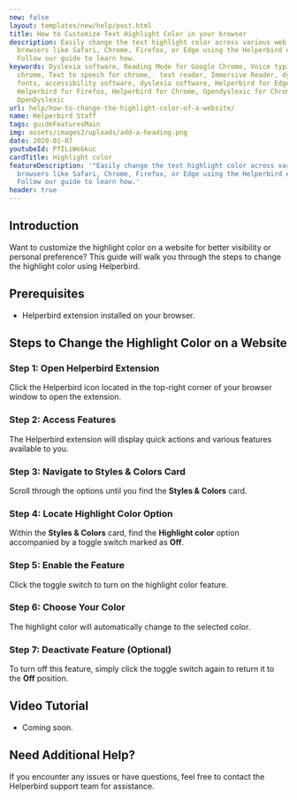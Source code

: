 ```yaml
---
new: false
layout: templates/new/help/post.html
title: How to Customize Text Highlight Color in your browser
description: Easily change the text highlight color across various web
  browsers like Safari, Chrome, Firefox, or Edge using the Helperbird extension.
  Follow our guide to learn how.
keywords: Dyslexia software, Reading Mode for Google Chrome, Voice typing for
  chrome, Text to speech for chrome,  text reader, Immersive Reader, dyslexia
  fonts, accessibility software, dyslexia software, Helperbird for Edge,
  Helperbird for Firefox, Helperbird for Chrome, Opendyslexic for Chrome,
  OpenDyslexic
url: help/how-to-change-the-highlight-color-of-a-website/
name: Helperbird Staff
tags: guideFeaturesMain
img: assets/images2/uploads/add-a-heading.png
date: 2020-01-07
youtubeId: PfILiWebkuc
cardTitle: Highlight color
featureDescription: '"Easily change the text highlight color across various web
  browsers like Safari, Chrome, Firefox, or Edge using the Helperbird extension.
  Follow our guide to learn how.'
header: true
---
```


## Introduction

Want to customize the highlight color on a website for better visibility or personal preference? This guide will walk you through the steps to change the highlight color using Helperbird.

## Prerequisites

- Helperbird extension installed on your browser.
  
## Steps to Change the Highlight Color on a Website

### Step 1: Open Helperbird Extension

Click the Helperbird icon located in the top-right corner of your browser window to open the extension.

### Step 2: Access Features

The Helperbird extension will display quick actions and various features available to you.

### Step 3: Navigate to Styles & Colors Card

Scroll through the options until you find the **Styles & Colors** card.

### Step 4: Locate Highlight Color Option

Within the **Styles & Colors** card, find the **Highlight color** option accompanied by a toggle switch marked as **Off**.

### Step 5: Enable the Feature

Click the toggle switch to turn on the highlight color feature.

### Step 6: Choose Your Color

The highlight color will automatically change to the selected color.

### Step 7: Deactivate Feature (Optional)

To turn off this feature, simply click the toggle switch again to return it to the **Off** position.

## Video Tutorial

- Coming soon.

## Need Additional Help?

If you encounter any issues or have questions, feel free to contact the Helperbird support team for assistance.
